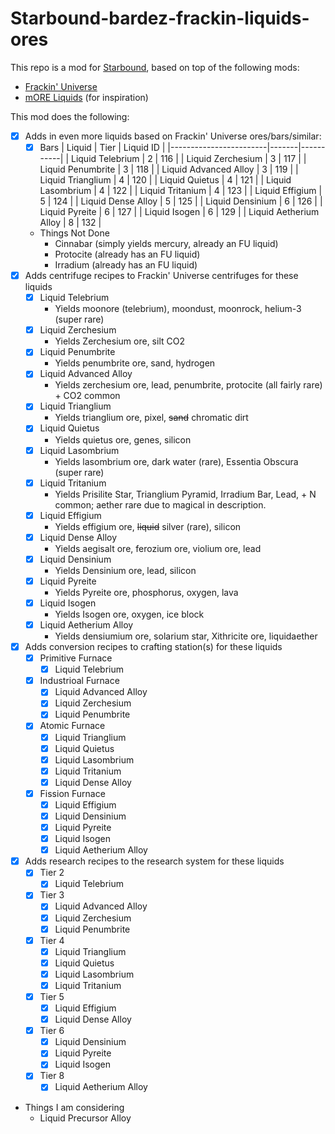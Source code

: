 # Starbound-bardez-frackin-liquids-ores

This repo is a mod for [Starbound](https://playstarbound.com/), based on top of the following mods:
- [Frackin' Universe](https://steamcommunity.com/sharedfiles/filedetails/?id=729480149) 
- [mORE Liquids](https://steamcommunity.com/sharedfiles/filedetails/?id=1318339314) (for inspiration)

This mod does the following:

- [X] Adds in even more liquids based on Frackin' Universe ores/bars/similar:
  - [X] Bars
    | Liquid                 | Tier  | Liquid ID |
    |------------------------|-------|-----------|
    | Liquid Telebrium       | 2     | 116       |
    | Liquid Zerchesium      | 3     | 117       |
    | Liquid Penumbrite      | 3     | 118       |
    | Liquid Advanced Alloy  | 3     | 119       |
    | Liquid Trianglium      | 4     | 120       |
    | Liquid Quietus         | 4     | 121       |
    | Liquid Lasombrium      | 4     | 122       |
    | Liquid Tritanium       | 4     | 123       |
    | Liquid Effigium        | 5     | 124       |
    | Liquid Dense Alloy     | 5     | 125       |
    | Liquid Densinium       | 6     | 126       |
    | Liquid Pyreite         | 6     | 127       |
    | Liquid Isogen          | 6     | 129       |
    | Liquid Aetherium Alloy | 8     | 132       |

  - Things Not Done
    - Cinnabar (simply yields mercury, already an FU liquid)
    - Protocite (already has an FU liquid)
    - Irradium (already has an FU liquid)
- [X] Adds centrifuge recipes to Frackin' Universe centrifuges for these liquids
  - [X] Liquid Telebrium
    - Yields moonore (telebrium), moondust, moonrock, helium-3 (super rare)
  - [X] Liquid Zerchesium
    - Yields Zerchesium ore, silt CO2
  - [X] Liquid Penumbrite
    - Yields penumbrite ore, sand, hydrogen
  - [X] Liquid Advanced Alloy
    - Yields zerchesium ore, lead, penumbrite, protocite (all fairly rare) + CO2 common
  - [X] Liquid Trianglium
    - Yields trianglium ore, pixel, ~~sand~~ chromatic dirt
  - [X] Liquid Quietus
    - Yields quietus ore, genes, silicon
  - [X] Liquid Lasombrium
    - Yields lasombrium ore, dark water (rare), Essentia Obscura (super rare)
  - [X] Liquid Tritanium
    - Yields Prisilite Star, Trianglium Pyramid, Irradium Bar, Lead,  + N common; aether rare due to magical in description.
  - [X] Liquid Effigium
    - Yields effigium ore, ~~liquid~~ silver (rare), silicon
  - [X] Liquid Dense Alloy
    - Yields aegisalt ore, ferozium ore, violium ore, lead
  - [X] Liquid Densinium
    - Yields Densinium ore, lead, silicon
  - [X] Liquid Pyreite
    - Yields Pyreite ore, phosphorus, oxygen, lava
  - [X] Liquid Isogen
    - Yields Isogen ore, oxygen, ice block
  - [X] Liquid Aetherium Alloy
    - Yields densiumium ore, solarium star, Xithricite ore, liquidaether
- [X] Adds conversion recipes to crafting station(s) for these liquids
  - [X] Primitive Furnace
    - [X] Liquid Telebrium
  - [X] Industrioal Furnace
    - [X] Liquid Advanced Alloy
    - [X] Liquid Zerchesium
    - [X] Liquid Penumbrite
  - [X] Atomic Furnace
    - [X] Liquid Trianglium
    - [X] Liquid Quietus
    - [X] Liquid Lasombrium
    - [X] Liquid Tritanium
    - [X] Liquid Dense Alloy
  - [X] Fission Furnace
    - [X] Liquid Effigium
    - [X] Liquid Densinium
    - [X] Liquid Pyreite
    - [X] Liquid Isogen
    - [X] Liquid Aetherium Alloy
- [X] Adds research recipes to the research system for these liquids
  - [X] Tier 2
    - [X] Liquid Telebrium
  - [X] Tier 3
    - [X] Liquid Advanced Alloy
    - [X] Liquid Zerchesium
    - [X] Liquid Penumbrite
  - [X] Tier 4
    - [X] Liquid Trianglium
    - [X] Liquid Quietus
    - [X] Liquid Lasombrium
    - [X] Liquid Tritanium
  - [X] Tier 5
    - [X] Liquid Effigium
    - [X] Liquid Dense Alloy
  - [X] Tier 6
    - [X] Liquid Densinium
    - [X] Liquid Pyreite
    - [X] Liquid Isogen
  - [X] Tier 8
    - [X] Liquid Aetherium Alloy
- Things I am considering
  - Liquid Precursor Alloy